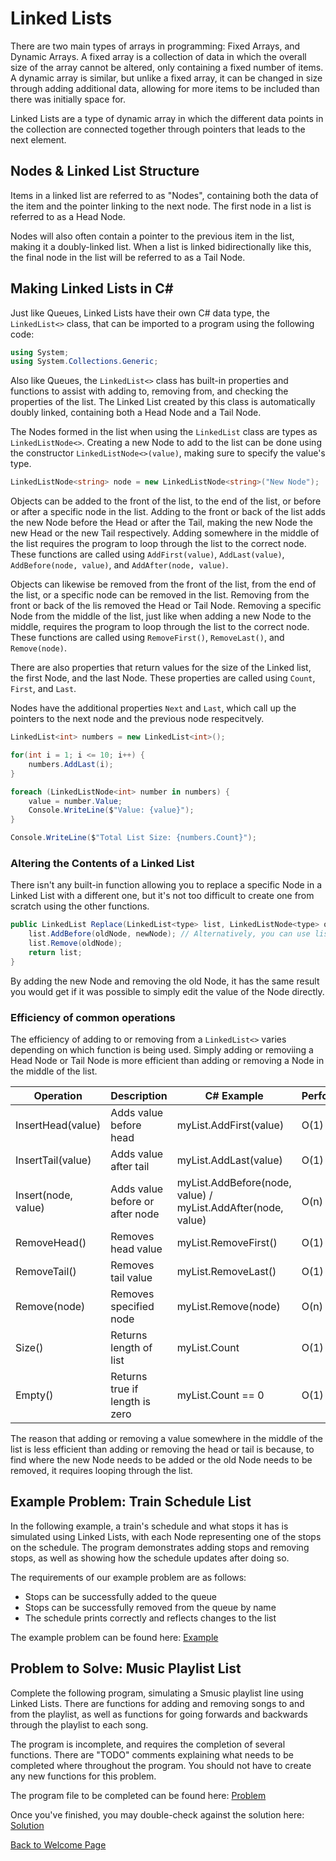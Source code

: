 # Linked Lists

There are two main types of arrays in programming: Fixed Arrays, and Dynamic Arrays. A fixed array is a collection of data in which the overall size of the array cannot be altered, only containing a fixed number of items. A dynamic array is similar, but unlike a fixed array, it can be changed in size through adding additional data, allowing for more items to be included than there was initially space for.

Linked Lists are a type of dynamic array in which the different data points in the collection are connected together through pointers that leads to the next element.

## Nodes & Linked List Structure

Items in a linked list are referred to as "Nodes", containing both the data of the item and the pointer linking to the next node. The first node in a list is referred to as a Head Node.

Nodes will also often contain a pointer to the previous item in the list, making it a doubly-linked list. When a list is linked bidirectionally like this, the final node in the list will be referred to as a Tail Node.

## Making Linked Lists in C#

Just like Queues, Linked Lists have their own C# data type, the ```LinkedList<>``` class, that can be imported to a program using the following code:

```csharp
using System;
using System.Collections.Generic;
```

Also like Queues, the ```LinkedList<>``` class has built-in properties and functions to assist with adding to, removing from, and checking the properties of the list. The Linked List created by this class is automatically doubly linked, containing both a Head Node and a Tail Node.

The Nodes formed in the list when using the ```LinkedList``` class are types as ```LinkedListNode<>```. Creating a new Node to add to the list can be done using the constructor ```LinkedListNode<>(value)```, making sure to specify the value's type.

```csharp
LinkedListNode<string> node = new LinkedListNode<string>("New Node");
```

Objects can be added to the front of the list, to the end of the list, or before or after a specific node in the list. Adding to the front or back of the list adds the new Node before the Head or after the Tail, making the new Node the new Head or the new Tail respectively. Adding somewhere in the middle of the list requires the program to loop through the list to the correct node. These functions are called using ```AddFirst(value)```, ```AddLast(value)```, ```AddBefore(node, value)```, and ```AddAfter(node, value)```.

Objects can likewise be removed from the front of the list, from the end of the list, or a specific node can be removed in the list. Removing from the front or back of the lis removed the Head or Tail Node. Removing a specific Node from the middle of the list, just like when adding a new Node to the middle, requires the program to loop through the list to the correct node. These functions are called using ```RemoveFirst()```, ```RemoveLast()```, and ```Remove(node)```.

There are also properties that return values for the size of the Linked list, the first Node, and the last Node. These properties are called using ```Count```, ```First```, and ```Last```.

Nodes have the additional properties ```Next``` and ```Last```, which call up the pointers to the next node and the previous node respecitvely.

```csharp
LinkedList<int> numbers = new LinkedList<int>();

for(int i = 1; i <= 10; i++) {
    numbers.AddLast(i);
}

foreach (LinkedListNode<int> number in numbers) {
    value = number.Value;
    Console.WriteLine($"Value: {value}");
}

Console.WriteLine($"Total List Size: {numbers.Count}");
```

### Altering the Contents of a Linked List

There isn't any built-in function allowing you to replace a specific Node in a Linked List with a different one, but it's not too difficult to create one from scratch using the other functions.

```csharp
public LinkedList Replace(LinkedList<type> list, LinkedListNode<type> oldNode, LinkedListNode<type> newNode) {
	list.AddBefore(oldNode, newNode); // Alternatively, you can use list.AddAfter(oldNode, newNode)
    list.Remove(oldNode);
    return list;
}
```

By adding the new Node and removing the old Node, it has the same result you would get if it was possible to simply edit the value of the Node directly.

### Efficiency of common operations

The efficiency of adding to or removing from a ```LinkedList<>``` varies depending on which function is being used. Simply adding or removiing a Head Node or Tail Node is more efficient than adding or removing a Node in the middle of the list.

|      Operation      |           Description           |                          C# Example                          | Performance |
|---------------------|---------------------------------|--------------------------------------------------------------|-------------|
| InsertHead(value)   | Adds value before head          | myList.AddFirst(value)                                       | O(1)        |
| InsertTail(value)   | Adds value after tail           | myList.AddLast(value)                                        | O(1)        |
| Insert(node, value) | Adds value before or after node | myList.AddBefore(node, value) / myList.AddAfter(node, value) | O(n)        |
| RemoveHead()        | Removes head value              | myList.RemoveFirst()                                         | O(1)        |
| RemoveTail()        | Removes tail value              | myList.RemoveLast()                                          | O(1)        |
| Remove(node)        | Removes specified node          | myList.Remove(node)                                          | O(n)        |
| Size()              | Returns length of list          | myList.Count                                                 | O(1)        |
| Empty()             | Returns true if length is zero  | myList.Count == 0                                            | O(1)        |

The reason that adding or removing a value somewhere in the middle of the list is less efficient than adding or removing the head or tail is because, to find where the new Node needs to be added or the old Node needs to be removed, it requires looping through the list.

## Example Problem: Train Schedule List

In the following example, a train's schedule and what stops it has is simulated using Linked Lists, with each Node representing one of the stops on the schedule. The program demonstrates adding stops and removing stops, as well as showing how the schedule updates after doing so.

The requirements of our example problem are as follows:
* Stops can be successfully added to the queue
* Stops can be successfully removed from the queue by name
* The schedule prints correctly and reflects changes to the list

The example problem can be found here: [Example](ds2-example)

## Problem to Solve: Music Playlist List

Complete the following program, simulating a Smusic playlist line using Linked Lists. There are functions for adding and removing songs to and from the playlist, as well as functions for going forwards and backwards through the playlist to each song.

The program is incomplete, and requires the completion of several functions. There are "TODO" comments explaining what needs to be completed where throughout the program. You should not have to create any new functions for this problem.

The program file to be completed can be found here: [Problem](ds2-problem)

Once you've finished, you may double-check against the solution here: [Solution](ds2-solution)

[Back to Welcome Page](0-welcome.md)
